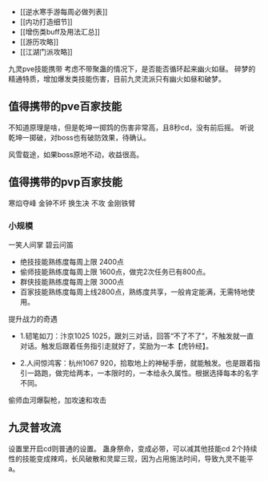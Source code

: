 - [[逆水寒手游每周必做列表]]
- [[内功打造细节]]
- [[增伤类buff及用法汇总]]
- [[游历攻略]]
- [[江湖门派攻略]]

九灵pve技能携带
考虑不带聚蛊的情况下，是否能否循环起来幽火如昼。
碎梦的精通特质，增加爆发类技能伤害，目前九灵流派只有幽火如昼和破梦。


## 值得携带的pve百家技能

不知道原理是啥，但是乾坤一掷鸩的伤害非常高，且8秒cd，没有前后摇。
听说乾坤一掷破，对boss也有破防效果，待确认。

风雪载途，如果boss原地不动，收益很高。




## 值得携带的pvp百家技能
寒焰夺峰
金钟不坏
换生决
不攻
金刚铁臂

### 小规模
一笑人间掌
碧云问笛


- 绝技技能熟练度每周上限 2400点
- 偷师技能熟练度每周上限 1600点，做完2次任务已有800点。
- 群侠技能熟练度每周上限 3000点
- 百家技能熟练度每周上线2800点，熟练度共享，一般肯定能满，无需特地使用。


提升战力的奇遇

- 1.韧笔如刀：汴京1025 1025，跟刘三对话，回答“不了不了”，不触发就一直对话。触发后跟着任务指引走就好了，奖励为一本【虎钤经】。

- 2.人间惊鸿客：杭州1067 920，拾取地上的神秘手册，就能触发。也是跟着指引一路跑，做完给两本，一本限时的，一本给永久属性。根据选择每本的名字不同。


偷师血河爆裂枪，加攻速和攻击


## 九灵普攻流

设置里开启cd则普通的设置。
蛊身祭命，变成必带，可以减其他技能cd
2个持续性的技能变成辣鸡，长风破散和灵犀三现，因为占用施法时间，导致九灵不能平a。
